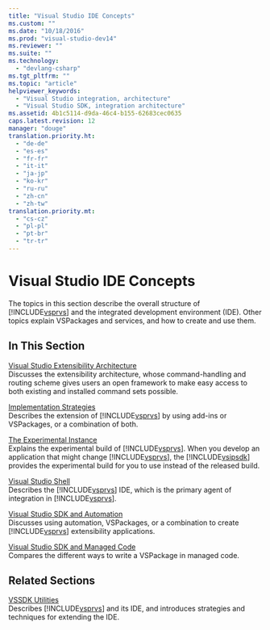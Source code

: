 ```yaml
---
title: "Visual Studio IDE Concepts"
ms.custom: ""
ms.date: "10/18/2016"
ms.prod: "visual-studio-dev14"
ms.reviewer: ""
ms.suite: ""
ms.technology: 
  - "devlang-csharp"
ms.tgt_pltfrm: ""
ms.topic: "article"
helpviewer_keywords: 
  - "Visual Studio integration, architecture"
  - "Visual Studio SDK, integration architecture"
ms.assetid: 4b1c5114-d9da-46c4-b155-62683cec0635
caps.latest.revision: 12
manager: "douge"
translation.priority.ht: 
  - "de-de"
  - "es-es"
  - "fr-fr"
  - "it-it"
  - "ja-jp"
  - "ko-kr"
  - "ru-ru"
  - "zh-cn"
  - "zh-tw"
translation.priority.mt: 
  - "cs-cz"
  - "pl-pl"
  - "pt-br"
  - "tr-tr"
---
```

# Visual Studio IDE Concepts
The topics in this section describe the overall structure of [!INCLUDE[vsprvs](../codequality/includes/vsprvs_md.md)] and the integrated development environment (IDE). Other topics explain VSPackages and services, and how to create and use them.  
  
## In This Section  
 [Visual Studio Extensibility Architecture](../misc/visual-studio-extensibility-architecture.md)  
 Discusses the extensibility architecture, whose command-handling and routing scheme gives users an open framework to make easy access to both existing and installed command sets possible.  
  
 [Implementation Strategies](../misc/implementation-strategies.md)  
 Describes the extension of [!INCLUDE[vsprvs](../codequality/includes/vsprvs_md.md)] by using add-ins or VSPackages, or a combination of both.  
  
 [The Experimental Instance](../extensibility/the-experimental-instance.md)  
 Explains the experimental build of [!INCLUDE[vsprvs](../codequality/includes/vsprvs_md.md)]. When you develop an application that might change [!INCLUDE[vsprvs](../codequality/includes/vsprvs_md.md)], the [!INCLUDE[vsipsdk](../extensibility/includes/vsipsdk_md.md)] provides the experimental build for you to use instead of the released build.  
  
 [Visual Studio Shell](../extensibility/visual-studio-shell.md)  
 Describes the [!INCLUDE[vsprvs](../codequality/includes/vsprvs_md.md)] IDE, which is the primary agent of integration in [!INCLUDE[vsprvs](../codequality/includes/vsprvs_md.md)].  
  
 [Visual Studio SDK and Automation](../Topic/Visual%20Studio%20SDK%20and%20Automation.md)  
 Discusses using automation, VSPackages, or a combination to create [!INCLUDE[vsprvs](../codequality/includes/vsprvs_md.md)] extensibility applications.  
  
 [Visual Studio SDK and Managed Code](../misc/visual-studio-sdk-and-managed-code.md)  
 Compares the different ways to write a VSPackage in managed code.  
  
## Related Sections  
 [VSSDK Utilities](../extensibility/vssdk-utilities.md)  
 Describes [!INCLUDE[vsprvs](../codequality/includes/vsprvs_md.md)] and its IDE, and introduces strategies and techniques for extending the IDE.